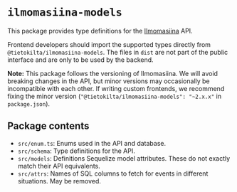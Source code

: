 # `ilmomasiina-models`

This package provides type definitions for the [Ilmomasiina](https://github.com/Tietokilta/ilmomasiina) API.

Frontend developers should import the supported types directly from `@tietokilta/ilmomasiina-models`. The files in
`dist` are not part of the public interface and are only to be used by the backend.

**Note:** This package follows the versioning of Ilmomasiina. We will avoid breaking changes in the API, but minor
versions may occasionally be incompatible with each other. If writing custom frontends, we recommend fixing the
minor version (`"@tietokilta/ilmomasiina-models": "~2.x.x"` in `package.json`).

## Package contents

- `src/enum.ts`: Enums used in the API and database.
- `src/schema`: Type definitions for the API.
- `src/models`: Definitions Sequelize model attributes. These do not exactly match their API equivalents.
- `src/attrs`: Names of SQL columns to fetch for events in different situations. May be removed.
